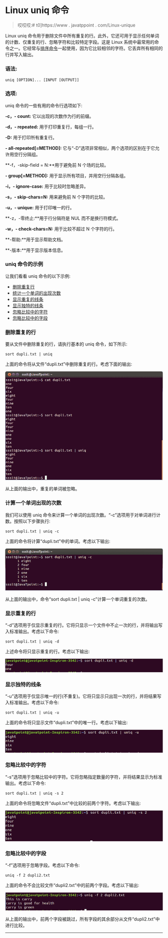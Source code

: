 # Linux uniq 命令

> 哎哎哎:# t0]https://www . javatppoint . com/Linux-unique

Linux uniq 命令用于删除文件中所有重复的行。此外，它还可用于显示任何单词的计数、仅重复的行、忽略字符和比较特定字段。这是 Linux 系统中最常用的命令之一。它经常与[排序命令](https://www.javatpoint.com/linux-sort)一起使用，因为它比较相邻的字符。它丢弃所有相同的行并写入输出。

### 语法:

```
uniq [OPTION]... [INPUT [OUTPUT]]

```

### 选项:

uniq 命令的一些有用的命令行选项如下:

**-c，- count:** 它以出现的次数作为行的前缀。

**-d，- repeated:** 用于打印重复行，每组一行。

**-D:** 用于打印所有重复行。

**- all-repeated[=METHOD]:** 它与“-D”选项非常相似，两个选项的区别在于它允许用空行分隔组。

**-f，-skip-field = N:**用于避免前 N 个场的比较。

**- group[=METHOD]:** 用于显示所有项目，并用空行分隔各组。

**-i，- ignore-case:** 用于比较时忽略差异。

**-s，- skip-chars=N:** 用来避免前 N 个字符的比较。

**-u，- unique:** 用于打印唯一的行。

**-z，-零终止:**用于行分隔符是 NUL 而不是换行符模式。

**-w，- check-chars=N:** 用于比较不超过 N 个字符的行。

**-帮助:**用于显示帮助文档。

**-版本:**用于显示版本信息。

### uniq 命令的示例

让我们看看 uniq 命令的以下示例:

*   [删除重复行](#Remove)
*   [统计一个单词的出现次数](#occurrences)
*   [显示重复的线条](#repeated)
*   [显示独特的线条](#unique)
*   [忽略比较中的字符](#characters)
*   [忽略比较中的字段](#fields)

### 删除重复的行

要从文件中删除重复的行，请执行基本的 uniq 命令，如下所示:

```
sort dupli.txt | uniq

```

上面的命令将从文件“dupli.txt”中删除重复的行。考虑下面的输出:

![Linux Uniq Filters](img/f4bb7bfc4d617a729893c532d59f24e3.png)

从上面的输出中，重复的单词被忽略。

### 计算一个单词出现的次数

我们可以使用 uniq 命令来计算一个单词的出现次数。“-c”选项用于对单词进行计数。按照以下步骤执行:

```
sort dupli.txt | uniq -c

```

上面的命令将计算“dupli.txt”中的单词。考虑以下输出:

![Linux Uniq Filters](img/5318515dfe79c81a5c19fa3dbf203a10.png)

从上面的输出中，命令“sort dupli.txt | uniq -c”计算一个单词重复的次数。

### 显示重复的行

“-d”选项用于仅显示重复的行。它将只显示一个文件中不止一次的行，并将输出写入标准输出。考虑以下命令:

```
sort dupli.txt | uniq -d

```

上述命令将只显示重复的行。考虑以下输出:

![Linux Uniq Filters](img/68b75b1717599caaabc1d94a5eff638e.png)

### 显示独特的线条

“-u”选项用于仅显示唯一的行(不重复)。它将只显示只出现一次的行，并将结果写入标准输出。考虑以下命令:

```
sort dupli.txt | uniq -u

```

上面的命令将只显示文件“dupli.txt”中的唯一行。考虑以下输出:

![Linux Uniq Filters](img/28216e139973d9e6529619e5f6dce0a2.png)

### 忽略比较中的字符

“-s”选项用于忽略比较中的字符。它将忽略指定数量的字符，并将结果显示为标准输出。考虑以下命令:

```
sort dupli.txt | uniq -s 2

```

上面的命令将忽略文件“dupli.txt”中比较的前两个字符。考虑以下输出:

![Linux Uniq Filters](img/f5b89da5be5843779545ec20b9e9ab72.png)

### 忽略比较中的字段

“-f”选项用于忽略字段。考虑以下命令:

```
uniq -f 2 dupli2.txt

```

上面的命令不会比较文件“dupli2.txt”中的前两个字段。考虑以下输出:

![Linux Uniq Filters](img/7168cd46c4c399929f0588641a684d03.png)

从上面的输出中，前两个字段被跳过，所有字段的其余部分从文件“dupli2.txt”中进行比较。

* * *